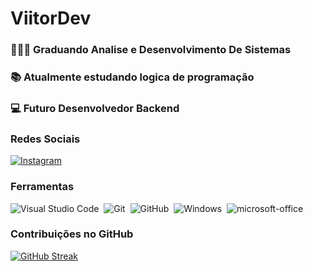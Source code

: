 # ViitorDev

### 🧑🏽‍💻 Graduando Analise e Desenvolvimento De Sistemas
### 📚 Atualmente estudando logica de programação 
### 💻 Futuro Desenvolvedor Backend

### Redes Sociais
[![Instagram](https://img.shields.io/badge/Instagram-0D1117?style=for-the-badge&logo=instagram)](https://www.instagram.com/ViitorDev/)


### Ferramentas
![Visual Studio Code](https://img.shields.io/badge/-Visual%20Studio%20Code-0D1117?style=for-the-badge&logo=visual-studio-code&logoColor=007ACC&labelColor=0D1117)&nbsp;
![Git](https://img.shields.io/badge/-Git-0D1117?style=for-the-badge&logo=git&labelColor=0D1117)&nbsp;
![GitHub](https://img.shields.io/badge/-GitHub-0D1117?style=for-the-badge&logo=github&labelColor=0D1117)&nbsp;
![Windows](https://img.shields.io/badge/-Windows-0D1117?style=for-the-badge&logo=windows&labelColor=0D1117)&nbsp;
![microsoft-office](https://img.shields.io/badge/-microsoft_office-0D1117?style=for-the-badge&logo=microsoft-office&labelColor=0D1117)&nbsp;

### Contribuições no GitHub
[![GitHub Streak](https://streak-stats.demolab.com?user=ViitorDev=&theme=midnight-purple&midnight-purple=verdadeiro&locale=pt_BR)](https://git.io/streak-stats)


